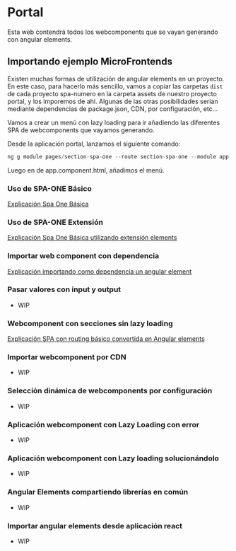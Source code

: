 # Portal

Esta web contendrá todos los webcomponents que se vayan generando con angular elements.

## Importando ejemplo MicroFrontends

Existen muchas formas de utilización de angular elements en un proyecto. En este caso, para hacerlo más sencillo, vamos a copiar las carpetas ```dist``` de cada proyecto spa-numero en la carpeta assets de nuestro proyecto portal, y los imporemos de ahí. Algunas de las otras posibilidades serían mediante dependencias de package.json, CDN, por configuración, etc...

Vamos a crear un menú con lazy loading para ir añadiendo las diferentes SPA de webcomponents que vayamos generando.

Desde la aplicación portal, lanzamos el siguiente comando:

```js
ng g module pages/section-spa-one --route section-spa-one --module app.module
```

Luego en de app.component.html, añadimos el menú.

### Uso de SPA-ONE Básico

[Explicación Spa One Básica](https://github.com/jesuscuesta/angular-elements/blob/doc/portal/portal/readme/spa-one.md)

### Uso de SPA-ONE Extensión

[Explicación Spa One Básica utilizando extensión elements](https://github.com/jesuscuesta/angular-elements/blob/doc/portal/portal/readme/spa-one-ext.md)

### Importar web component con dependencia

[Explicación importando como dependencia un angular element](https://github.com/jesuscuesta/angular-elements/blob/doc/portal/portal/readme/spa-github.md)

### Pasar valores con input y output

- WIP

### Webcomponent con secciones sin lazy loading

[Explicación SPA con routing básico convertida en Angular elements](https://github.com/jesuscuesta/angular-elements/blob/doc/portal/portal/readme/spa-with-routing.md)

### Importar webcomponent por CDN

- WIP
  
### Selección dinámica de webcomponents por configuración

- WIP
  
### Aplicación webcomponent con Lazy Loading con error

- WIP
  
### Aplicación webcomponent con Lazy loading solucionándolo

- WIP

### Angular Elements compartiendo librerías en común

- WIP
  
### Importar angular elements desde aplicación react

- WIP
